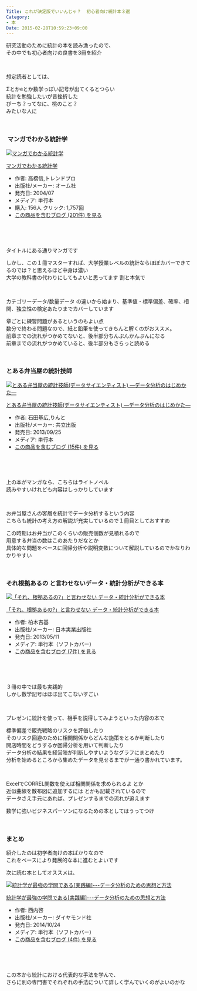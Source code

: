 ```yaml
---
Title: これが決定版でいいんじゃ？  初心者向け統計本３選
Category:
- 本
Date: 2015-02-28T10:59:23+09:00
---
```


<p>研究活動のために統計の本を読み漁ったので、<br />その中でも初心者向けの良書を3冊を紹介</p>
<p> </p>
<p>想定読者としては、</p>
<p>Σとかeとか数学っぽい記号が出てくるとつらい<br />統計を勉強したいが昔挫折した<br />ぴーち？ってなに、桃のこと？ <br />みたいな人に</p>
<p> </p>
<p><!-- more --></p>

###  マンガでわかる統計学 

<div class="freezed">
<div class="hatena-asin-detail"><a href="http://www.amazon.co.jp/exec/obidos/ASIN/4274065707/ab1025-22/"><img class="hatena-asin-detail-image" title="マンガでわかる統計学" src="http://ecx.images-amazon.com/images/I/51EFK1XNQ5L._SL160_.jpg" alt="マンガでわかる統計学" /></a>
<div class="hatena-asin-detail-info">
<p class="hatena-asin-detail-title"><a href="http://www.amazon.co.jp/exec/obidos/ASIN/4274065707/ab1025-22/">マンガでわかる統計学</a></p>
<ul>
<li><span class="hatena-asin-detail-label">作者:</span> 高橋信,トレンドプロ</li>
<li><span class="hatena-asin-detail-label">出版社/メーカー:</span> オーム社</li>
<li><span class="hatena-asin-detail-label">発売日:</span> 2004/07</li>
<li><span class="hatena-asin-detail-label">メディア:</span> 単行本</li>
<li><span class="hatena-asin-detail-label">購入</span>: 156人 <span class="hatena-asin-detail-label">クリック</span>: 1,757回</li>
<li><a href="http://d.hatena.ne.jp/asin/4274065707/ab1025-22" target="_blank">この商品を含むブログ (201件) を見る</a></li>
</ul>
</div>
<div class="hatena-asin-detail-foot"> </div>
</div>
</div>
<p> </p>
<p>タイトルにある通りマンガです</p>
<p>しかし、この１冊マスターすれば、大学授業レベルの統計ならほぼカバーできてるのでは？と思えるほど中身は濃い<br />大学の教科書の代わりにしてもよいと思ってます 割と本気で</p>
<p> </p>
<p>カテゴリーデータ/数量データ の違いから始まり、基準値・標準偏差、確率、相関、独立性の検定あたりまでカバーしています</p>
<p>章ごとに練習問題があるというのもよい点<br />数分で終わる問題なので、紙と鉛筆を使ってきちんと解くのがおススメ。<br />前章までの流れがつかめてないと、後半部分ちんぷんかんぷんになる<br />前章までの流れがつかめていると、後半部分もさらっと読める</p>
<p> </p>

### とある弁当屋の統計技師

<div class="freezed">
<div class="hatena-asin-detail"><a href="http://www.amazon.co.jp/exec/obidos/ASIN/432011048X/ab1025-22/"><img class="hatena-asin-detail-image" title="とある弁当屋の統計技師(データサイエンティスト) ―データ分析のはじめかた―" src="http://ecx.images-amazon.com/images/I/51VQBJ3Ux7L._SL160_.jpg" alt="とある弁当屋の統計技師(データサイエンティスト) ―データ分析のはじめかた―" /></a>
<div class="hatena-asin-detail-info">
<p class="hatena-asin-detail-title"><a href="http://www.amazon.co.jp/exec/obidos/ASIN/432011048X/ab1025-22/">とある弁当屋の統計技師(データサイエンティスト) ―データ分析のはじめかた―</a></p>
<ul>
<li><span class="hatena-asin-detail-label">作者:</span> 石田基広,りんと</li>
<li><span class="hatena-asin-detail-label">出版社/メーカー:</span> 共立出版</li>
<li><span class="hatena-asin-detail-label">発売日:</span> 2013/09/25</li>
<li><span class="hatena-asin-detail-label">メディア:</span> 単行本</li>
<li><a href="http://d.hatena.ne.jp/asin/432011048X/ab1025-22" target="_blank">この商品を含むブログ (15件) を見る</a></li>
</ul>
</div>
<div class="hatena-asin-detail-foot"> </div>
</div>
</div>
<p> </p>
<p>上の本がマンガなら、こちらはライトノベル<br />読みやすいけれども内容はしっかりしています</p>
<p> </p>
<p>お弁当屋さんの客層を統計でデータ分析するという内容<br />こちらも統計の考え方の解説が充実しているので１冊目としておすすめ</p>
<p>この時期はお弁当がこのくらいの販売個数が見積れるので<br />用意する弁当の数はこのあたりだなとか<br />具体的な問題をベースに回帰分析や説明変数について解説しているのでかなりわかりやすい</p>
<p> </p>

### それ根拠あるの と言わせないデータ・統計分析ができる本

<div class="freezed">
<div class="hatena-asin-detail"><a href="http://www.amazon.co.jp/exec/obidos/ASIN/4534050720/ab1025-22/"><img class="hatena-asin-detail-image" title="「それ、根拠あるの?」と言わせない データ・統計分析ができる本" src="http://ecx.images-amazon.com/images/I/51m2eG9zqpL._SL160_.jpg" alt="「それ、根拠あるの?」と言わせない データ・統計分析ができる本" /></a>
<div class="hatena-asin-detail-info">
<p class="hatena-asin-detail-title"><a href="http://www.amazon.co.jp/exec/obidos/ASIN/4534050720/ab1025-22/">「それ、根拠あるの?」と言わせない データ・統計分析ができる本</a></p>
<ul>
<li><span class="hatena-asin-detail-label">作者:</span> 柏木吉基</li>
<li><span class="hatena-asin-detail-label">出版社/メーカー:</span> 日本実業出版社</li>
<li><span class="hatena-asin-detail-label">発売日:</span> 2013/05/11</li>
<li><span class="hatena-asin-detail-label">メディア:</span> 単行本（ソフトカバー）</li>
<li><a href="http://d.hatena.ne.jp/asin/4534050720/ab1025-22" target="_blank">この商品を含むブログ (7件) を見る</a></li>
</ul>
</div>
<div class="hatena-asin-detail-foot"> </div>
</div>
</div>
<p> </p>
<p>３冊の中では最も実践的<br />しかし数学記号はほぼ出てこないすごい</p>
<p> </p>
<p>プレゼンに統計を使って、相手を説得してみようといった内容の本で</p>
<p>標準偏差で販売戦略のリスクを評価したり<br />そのリスク回避のために相関関係からどんな施策をとるか判断したり<br />開店時間をどうするか回帰分析を用いて判断したり<br />データ分析の結果を経営陣が判断しやすいようなグラフにまとめたり<br />分析を始めるところから集めたデータを見せるまでが一通り書かれています。</p>
<p> </p>
<p>ExcelでCORREL関数を使えば相関関係を求められるよ とか<br />近似曲線を散布図に追加するには とかも記載されているので<br />データさえ手元にあれば、プレゼンするまでの流れが追えます</p>
<p>数学に強いビジネスパーソンになるための本としてはうってつけ</p>
<p> </p>

### まとめ

<p>紹介したのは初学者向けの本ばかりなので<br />これをベースにより発展的な本に進むとよいです</p>
<p>次に読む本としてオススメは、 </p>
<div class="freezed">
<div class="hatena-asin-detail"><a href="http://www.amazon.co.jp/exec/obidos/ASIN/4478028230/ab1025-22/"><img class="hatena-asin-detail-image" title="統計学が最強の学問である[実践編]---データ分析のための思想と方法" src="http://ecx.images-amazon.com/images/I/51XOoTJwsiL._SL160_.jpg" alt="統計学が最強の学問である[実践編]---データ分析のための思想と方法" /></a>
<div class="hatena-asin-detail-info">
<p class="hatena-asin-detail-title"><a href="http://www.amazon.co.jp/exec/obidos/ASIN/4478028230/ab1025-22/">統計学が最強の学問である[実践編]---データ分析のための思想と方法</a></p>
<ul>
<li><span class="hatena-asin-detail-label">作者:</span> 西内啓</li>
<li><span class="hatena-asin-detail-label">出版社/メーカー:</span> ダイヤモンド社</li>
<li><span class="hatena-asin-detail-label">発売日:</span> 2014/10/24</li>
<li><span class="hatena-asin-detail-label">メディア:</span> 単行本（ソフトカバー）</li>
<li><a href="http://d.hatena.ne.jp/asin/4478028230/ab1025-22" target="_blank">この商品を含むブログ (4件) を見る</a></li>
</ul>
</div>
<div class="hatena-asin-detail-foot"> </div>
</div>
</div>
<p> </p>
<p>この本から統計における代表的な手法を学んで、<br />さらに別の専門書でそれぞれの手法について詳しく学んでいくのがよいのかな</p>
